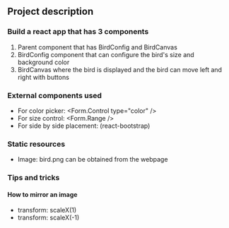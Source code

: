 ## Project description
### Build a react app that has 3 components
1. Parent component that has BirdConfig and BirdCanvas
2. BirdConfig component that can configure the bird's size and background color
3. BirdCanvas where the bird is displayed and the bird can move left and right with buttons

### External components used
- For color picker: <Form.Control type="color" />
- For size control: <Form.Range />
- For side by side placement: <Stack> (react-bootstrap)

### Static resources
- Image: bird.png can be obtained from the webpage

### Tips and tricks
#### How to mirror an image
- transform: scaleX(1)
- transform: scaleX(-1)